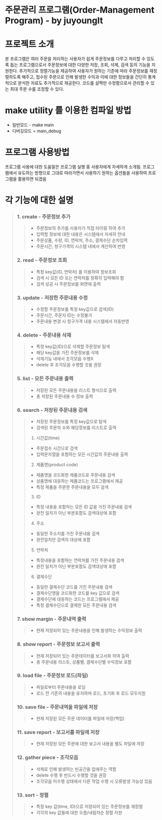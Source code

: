 주문관리 프로그램(Order-Management Program) - by juyoungIt
==========================================================

# 프로젝트 소개
본 프로그램은 여러 주문을 처리하는 사용자가 쉽게 주문정보를
다루고 처리할 수 있도록 돕는 프로그램으로서 주문정보에 대한
다양한 저장, 조회, 삭제, 검색 등의 기능을 지원한다.
추가적으로 정렬기능을 제공하여 사용자가 원하는 기준에 따라
주문정보를 재정렬하도록 해주고, 접수된 주문으로 인해 발생한
수익과 이에 대한 정보들을 간단히 통계적으로 분석한 자료도
추가적으로 제공한다.
코드를 살짝만 수정함으로서 관리할 수 있는 최대 주문 수를
조정할 수 있다.

# make utility 를 이용한 컴파일 방법
* 일반모드 - make main
* 디버깅모드 = main_debug

# 프로그램 사용방법
프로그램 사용에 대한 도움말은 프로그램 실행 중 사용자에게
자세하게 소개됨. 프로그램에서 유도하는 방향으로 그대로
따라가면서 사용하기 원하는 옵션들을 사용하여 프로그램을
활용하면 되겠음

# 각 기능에 대한 설명
> ### 1. create - 주문정보 추가
>	> + 주문정보의 추가를 사용자가 직접 타이핑 하여 추가
>	> + 입력할 정보에 대한 내용은 시스템에서 자세히 안내
>	> + 주문상품, 수량, ID, 연락처, 주소, 결제수단 순차입력
>	> + 주문시간, 청구가격의 시스템 내에서 계산하여 반영
> ### 2. read - 주문정보 조회
>	> + 특정 key값(ID, 연락처) 를 이용하여 정보조회
>	> + 검색 시 모든 ID 또는 연락처를 정확히 입력해야 함
>	> + 검색 성공 시 주문정보를 화면에 출력
> ### 3. update - 저장한 주문내용 수정
>	> + 수정할 주문정보를 특정 key값으로 검색(ID)
>	> + 주문시간, 주문자 ID는 수정불가
>	> + 주문내용 변경 시 청구가격 내용 시스템에서 자동반영
> ### 4. delete - 주문내용 삭재
>	> + 특정 key값(ID)으로 삭제할 주문정보 탐색
>	> + 해당 key값을 가진 주문정보를 삭제
>	> + 삭제기능 내에서 조각모음 수행X
>	> + delete 후 조각모음 수행할 것을 권장
> ### 5. list - 모든 주문내용 출력
>	> + 저장된 모든 주문내용을 리스트 형식으로 출력
>	> + 총 저장된 주문내용 수 정보 출력
> ### 6. search - 저장된 주문내용 검색
> 	> + 저장된 주문정보를 특정 key값으로 탐색
>	> + 검색된 주문의 수와 해당정보를 리스트로 출력
>	> 1. 시간값(time)
>	> 	+ 주문접수 시간으로 검색
>	> 	+ 입력문자열을 포함하는 모든 시간값의 주문내용 출력
>	> 2. 제품명(product code)
>	>	+ 제품명을 코드화한 제품코드로 주문내용 검색
>	> 	+ 상품명에 대응하는 제품코드는 프로그램에서 제공
>	>	+ 특정 제품을 주문한 주문내용을 모두 검색
>	> 3. ID
>	>	+ 특정 내용을 포함하는 모든 ID 값을 가진 주문내용 검색
>	>	+ 완전 일치가 아닌 부분포함도 검색대상에 포함
>	> 4. 주소
>	>	+ 동일한 주소지를 가진 주문내용 검색
>	>	+ 완전일치만 검색의 대상에 포함
>	> 5. 연락처
>	>	+ 특정내용을 포함하는 연락처를 가진 주문내용 검색
>	>	+ 완전 일치가 아닌 부분포함도 검색대상에 포함
>	> 6. 결제수단
>	>	+ 동일한 결제수단 코드를 가진 주문내용 검색
>	>	+ 결제수단명을 코드화한 코드를 key 값으로 검색
>	>	+ 결제수단에 대응하는 코드는 프로그램에서 제공
>	>	+ 특정 결제수단으로 결제한 모든 주문내용 검색
> ### 7. show margin - 주문내역 출력
>	> + 현재 저장되어 있는 주문내용을 인해 발생하는 수익정보 출력
> ### 8. show report - 주문정보 보고서 출력
>	> + 현재 저장되어 있는 주문데이터를 보고서화 하여 출력
>	> + 총 주문내용 리스트, 상품별, 결제수단별 수익정보 포함
> ### 9. load file - 주문정보 로드(파일)
>	> + 파일로부터 주문내용을 로딩
>	> + 로드 전 기존의 내용을 유지하며 로드, 초기화 후 로드 모두지원
> ### 10. save file - 주문내역을 파일에 저장
>	> + 현재 저장된 모든 주문 데이터를 파일에 저장(백업)
> ### 11. save report - 보고서를 파일에 저장
>	> + 현재 저장된 모든 주문에 대한 보고서 내용을 별도 파일에 저장
> ### 12. gather piece - 조각모음
>	> + 삭제로 인해 발생하는 빈공간을 없애주는 역할
>	> + delete 수행 후 반드시 수행할 것을 권장
>	> + 조각모음 미수행 상태에서 다른 작업 수행 시 오류발생 가능성 있음
> ### 13. sort - 정렬
>	> + 특정 key 값(time, ID)으로 저장되어 있는 주문정보를 재정렬
>	> + 각각의 key 값들에 대한 오름/내림차순 정렬 지원
